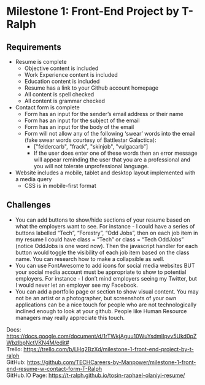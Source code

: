 # Milestone 1: Front-End Project by T-Ralph

## Requirements
- Resume is complete
    - Objective content is included
    - Work Experience content is included
    - Education content is included
    - Resume has a link to your Github account homepage
    - All content is spell checked
    - All content is grammar checked
- Contact form is complete
    - Form has an input for the sender’s email address or their name
    - Form has an input for the subject of the email
    - Form has an input for the body of the email
    - Form will not allow any of the following ‘swear’ words into the email (fake swear words courtesy of Battlestar Galactica):
        - ["feldercarb", "frack", "skinjob", "vulgacarb"]
        - If the user does enter one of these words then an error message will appear reminding the user that you are a professional and you will not tolerate unprofessional language.
- Website includes a mobile, tablet and desktop layout implemented with a media query
    - CSS is in mobile-first format

## Challenges
- You can add buttons to show/hide sections of your resume based on what the employers want to see. For instance - I could have a series of buttons labelled “Tech”, “Forestry”, “Odd Jobs”, then on each job item in my resume I could have class = “Tech” or class = “Tech OddJobs” (notice OddJobs is one word now). Then the javascript handler for each button would toggle the visibility of each job item based on the class name. You can research how to make a collapsible as well.
- You can use FontAwesome to add icons for social media websites BUT your social media account must be appropriate to show to potential employers. For instance - I don’t mind employers seeing my Twitter, but I would never let an employer see my Facebook.
- You can add a portfolio page or section to show visual content. You may not be an artist or a photographer, but screenshots of your own applications can be a nice touch for people who are not technologically inclined enough to look at your github. People like Human Resource managers may really appreciate this touch.

Docs: https://docs.google.com/document/d/1rTWkjAguu10WuYsdmlIpvv5Ukd0pZWbzlbpNctVKN4M/edit# <br>
Trello: https://trello.com/b/LHq2BzXd/milestone-1-front-end-project-by-t-ralph <br>
GitHub: https://github.com/TECHCareers-by-Manpower/milestone-1-front-end-resume-w-contact-form-T-Ralph <br>
GitHub.IO Page: https://t-ralph.github.io/tosin-raphael-olaniyi-resume/ <br>